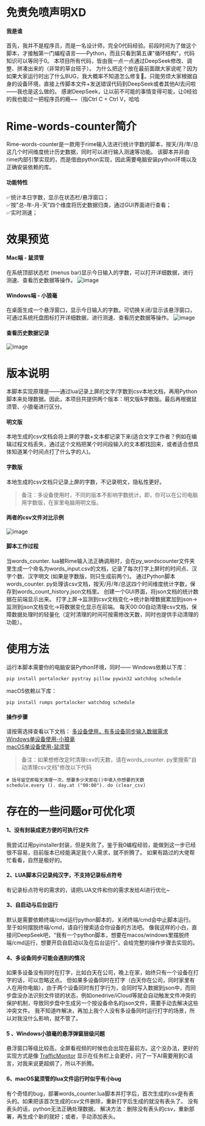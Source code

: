 # 免责免喷声明XD
#### 我是谁
首先，我并不是程序员，而是一名设计师，完全0代码经验。前段时间为了做这个脚本，才接触第一门编程语言——Python，而且只看到第五课"循环结构"，代码知识可以等同于0。
本项目所有代码，皆由我一点一点通过DeepSeek修改、调整、拼凑出来的（非常的草台班子）。
为什么把这个放在最前面跟大家说呢？因为如果大家运行时出了什么BUG，我大概率不知道怎么修复🤣。只能劳烦大家根据自身的设备环境，直接上传脚本文件+发送错误代码到DeepSeek或者其他AI去问啦——我也是这么做的。
感谢DeepSeek，让以前不可能的事情变得可能，让0经验的我也能过一把程序员的瘾~~（指Ctrl C + Ctrl V，哈哈

# Rime-words-counter简介
Rime-words-counter是一款用于rime输入法进行统计字数的脚本，按天/月/年/总这几个时间维度统计历史数据，同时可以进行输入测速等功能。
该脚本并非由rime内部引擎实现的，而是借由python实现，因此需要电脑安装python环境以及正确安装依赖的库。
#### 功能特性
✅统计本日字数，显示在状态栏/悬浮窗口；  
✅按"总-年-月-天”四个维度将历史数据归类，通过GUI界面进行查看；  
✅实时测速；

# 效果预览
#### Mac端 - 鼠须管
在系统顶部状态栏 (menus bar)显示今日输入的字数，可以打开详细数据，进行测速、查看历史数据等操作。
![image](https://github.com/hyuan42/Rime-words-counter/blob/main/%E6%BC%94%E7%A4%BAGIF%E5%9B%BE/Mac%E6%BC%94%E7%A4%BA.gif?raw=true)

#### Windows端 - 小狼毫
在桌面生成一个悬浮窗口，显示今日输入的字数。可切换关闭/显示该悬浮窗口，可通过系统托盘图标打开详细数据，进行测速、查看历史数据等操作。
![image](https://github.com/hyuan42/Rime-words-counter/blob/main/%E6%BC%94%E7%A4%BAGIF%E5%9B%BE/win%E6%BC%94%E7%A4%BA.gif?raw=true)

#### 查看历史数据记录
![image](https://github.com/hyuan42/Rime-words-counter/blob/main/%E6%BC%94%E7%A4%BAGIF%E5%9B%BE/%E5%8E%86%E5%8F%B2%E8%AE%B0%E5%BD%95.gif?raw=true)

# 版本说明
本脚本实现原理是——通过lua记录上屏的文字/字数到csv本地文档，再用Python脚本来处理数据。因此，本项目共提供两个版本：明文版&字数版。最后再根据鼠须管、小狼毫进行区分。
#### 明文版
本地生成的csv文档会将上屏的字数+文本都记录下来(适合文字工作者？例如在编辑过程文档丢失，通过这个文档把某个时间段输入的文本都找回来，或者适合想具体知道某个时间点打了什么字的人)。
#### 字数版 
本地生成的csv文档只记录上屏的字数，不记录明文，隐私性更好。

> 备注：多设备使用时，不同的版本不影响字数统计。即，你可以在公司电脑用字数版，在家里电脑用明文版。
#### 两者的csv文件对比示例
![image](https://github.com/hyuan42/Rime-words-counter/blob/main/%E6%BC%94%E7%A4%BAGIF%E5%9B%BE/Pasted%20image%2020250331195513.png?raw=true)

#### 脚本工作过程
当words_counter. lua被Rime输入法正确调用时，会在py_wordscounter文件夹里生成一个命名为words_input.csv的文档，记录了每次打字上屏时的时间点、汉字个数、汉字明文 (如果是字数版，则只生成前两个)。
通过Python脚本words_counter. py处理该csv文档，按天/月/年/总这四个时间维度统计字数，保存到words_count_history.json文档里。
创建一个GUI界面，将json文档的统计数据在前端显示出来。
打字上屏→监测到csv文档变化→统计新增数据累加到json→监测到json文档变化→将数据变化显示在前端。
每天00:00自动清理csv文档，保障数据处理时的轻量化（定时清理的时间可按需修改天数，同时也提供手动清理的功能）。
# 使用方法
运行本脚本需要你的电脑安装Python环境，同时——
Windows依赖以下库：
```
pip install portalocker pystray pillow pywin32 watchdog schedule
```

macOS依赖以下库：
```
pip install rumps portalocker watchdog schedule
```

#### 操作步骤
请按需选择查看以下文档：
[多设备使用，有多设备同步输入数据需求](https://github.com/hyuan42/Rime-words-counter/blob/main/%E6%95%99%E7%A8%8B-%E6%93%8D%E4%BD%9C%E6%AD%A5%E9%AA%A4/%E5%A4%9A%E8%AE%BE%E5%A4%87%E4%BD%BF%E7%94%A8%EF%BC%8C%E6%9C%89%E5%90%8C%E6%AD%A5%E9%9C%80%E6%B1%82.md)  
[Windows单设备使用-小狼毫](https://github.com/hyuan42/Rime-words-counter/blob/main/%E6%95%99%E7%A8%8B-%E6%93%8D%E4%BD%9C%E6%AD%A5%E9%AA%A4/Windows%E5%8D%95%E8%AE%BE%E5%A4%87%E4%BD%BF%E7%94%A8-%E5%B0%8F%E7%8B%BC%E6%AF%AB.md)  
[macOS单设备使用-鼠须管](https://github.com/hyuan42/Rime-words-counter/blob/main/%E6%95%99%E7%A8%8B-%E6%93%8D%E4%BD%9C%E6%AD%A5%E9%AA%A4/macOS%E5%8D%95%E8%AE%BE%E5%A4%87%E4%BD%BF%E7%94%A8-%E9%BC%A0%E9%A1%BB%E7%AE%A1.md)

> 备注：如果想修改定时清理csv的天数，请在words_counter. py里搜索"自动清理csv文档"修改以下代码 
```
# 括号留空即每天清理一次，想要多少天即在()中填入你想要的天数
schedule.every (). day.at ("00:00"). do (clear_csv)
```


# 存在的一些问题or可优化项
#### 1、没有封装成更方便的可执行文件
我尝试过用pyinstaller封装，但是失败了。鉴于我0编程经验，能做到这一步已经很不容易，目前版本已经能满足我个人需求，就不折腾了。
如果有路过的大佬帮忙看看，自然是极好的。
#### 2、LUA脚本只记录纯汉字，不支持记录标点符号
有记录标点符号的需求的，请把LUA文件和你的需求发给AI进行优化~
#### 3、自启动与后台运行
默认是需要依赖终端/cmd运行python脚本的，关闭终端/cmd会中止脚本运行。至于如何摆脱终端/cmd，请自行搜索适合你设备的方法吧。
像我这样的小白，直接问DeepSeek吧，“我有一个python脚本，想要在macos/windows里摆脱终端/cmd运行，想要开启自启动以及在后台运行”，会给完整的操作步骤去实现的。
#### 4、多设备同步可能会遇到的情况
如果多设备没有同时在打字，比如白天在公司，晚上在家，始终只有一个设备在打字的话，可以忽略这点。
但如果多设备同时在打字（白天你在公司，同时家里有人在用你电脑），由于两个设备同时有打字行为，会同时写入数据到json中，而同步盘没办法识别文件锁的状态，例如onedrive/iCloud等就会自动触发文件冲突的保护机制，导致同步盘中生成另一个按设备命名的json文件，需要手动去解决这些冲突文件。
我不知道咋解决，再加上我个人没有多设备同时运行打字的场景，所以对我没什么影响，就不管了。
#### 5 、Windows小狼毫的悬浮弹窗层级问题
悬浮窗口等级比较高，全屏看视频的时候也会出现在最前方。这个没办法，更好的实现方式是像 [TrafficMonitor](https://github.com/zhongyang219/TrafficMonitor) 显示在任务栏上会更好，问了一下AI需要用到C语言，对我来说更超纲了，所以不折腾。
#### 6、macOS鼠须管的lua文件运行时似乎有小bug
有个奇怪的bug，部署words_counter.lua脚本并打字后，首次生成的csv是有表头的。如果把该首次生成的csv文件删除，重新打字后生成的就没有表头了。
没有表头的话，python无法正确处理数据。
解决方法：删除没有表头的csv，重新部署，再生成个新的就好；或者，手动添加表头。
